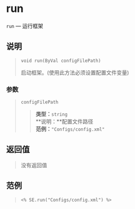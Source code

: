 run
===
`run` &mdash; 运行框架

## 说明  
>     void run(ByVal configFilePath)
> 启动框架。(使用此方法必须设置配置文件变量)

### 参数
> `configFilePath`  
>> **类型：**`string`  
>> **说明：**配置文件路径  
>> **范例：**`"Configs/config.xml"`

## 返回值
> 没有返回值

## 范例
>     <% SE.run("Configs/config.xml") %>